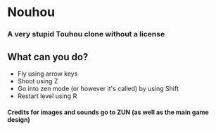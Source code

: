 # Nouhou
### A very stupid Touhou clone without a license

## What can you do?
- Fly using arrow keys
- Shoot using Z
- Go into zen mode (or however it's called) by using Shift
- Restart level using R

#### Credits for images and sounds go to ZUN (as well as the main game design)
